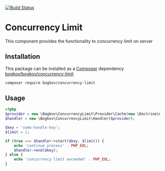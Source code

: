 [![Build Status](https://travis-ci.org/bogkov/concurrency-limit.svg?branch=master)](https://travis-ci.org/bogkov/concurrency-limit)

# Concurrency Limit

This component provides the functionality to concurrency limit on server

## Installation

This package can be installed as a [Composer](https://getcomposer.org/) dependency [bogkov/bogkov/concurrency-limit](https://packagist.org/packages/bogkov/concurrency-limit)

```bash
composer require bogkov/concurrency-limit
```

## Usage

```php
<?php
$provider = new \Bogkov\ConcurrencyLimit\Provider\Cache(new \Doctrine\Common\Cache\ArrayCache());
$handler = new \Bogkov\ConcurrencyLimit\Handler($provider);

$key = 'some-handle-key';
$limit = 1;

if (true === $handler->start($key, $limit)) {
    echo 'continue process' . PHP_EOL;
    $handler->end($key);
} else {
    echo 'concurrency limit exceeded' . PHP_EOL;
}
```